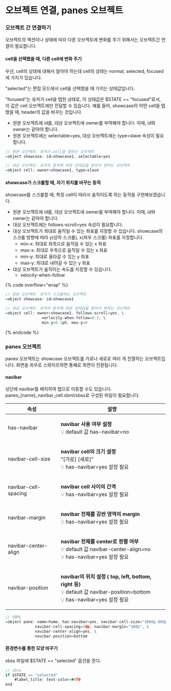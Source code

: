 # 오브젝트 연결, panes 오브젝트

### 오브젝트 간 연결하기

오브젝트의 액션이나 상태에 따라 다른 오브젝트에 변화를 주기 위해서는 오브젝트간 연결이 필요합니다.

#### cell을 선택했을 때, 다른 cell에 변화 주기

우선, cell의 상태에 대해서 알아야 하는데 cell의 상태는 normal, selected, focused 세 가지가 있습니다.

"selected"는 편집 모드에서 cell을 선택했을 때 가지는 상태값입니다.

"focused"는 유저가 cell을 탭한 상태로, 이 상태값은 $STATE == "focused"로서, 이 값은 cell 오브젝트에만 전달할 수 있습니다. 예를 들어, showcase의 어떤 cell을 탭했을 때, header의 값을 바꾸는 것입니다.

* 원본 오브젝트에 id를, 대상 오브젝트에 owner를 부여해야 합니다. 이때, id와 owner는 같아야 합니다.
* 원본 오브젝트에는 selectable=yes, 대상 오브젝트에는 type=slave 속성이 필요합니다.

```javascript
// 원본 오브젝트: 유저가 cell을 탭하는 오브젝트
=object showcase: id=showcase1, selectable=yes

// 대상 오브젝트: 유저의 동작에 따른 상태값을 받아서 변하는 오브젝트
=object cell: owner=showcase1, type=slave
```

#### showcase가 스크롤할 때, 자기 위치를 바꾸는 동작

showcase를 스크롤할 때, 특정 cell이 따라서 움직이도록 하는 동작을 구현해보겠습니다.

* 원본 오브젝트에 id를, 대상 오브젝트에 owner를 부여해야 합니다. 이때, id와 owner는 같아야 합니다.
* 대상 오브젝트에는 follows-scroll=yes 속성이 필요합니다.
* 대상 오브젝트가 최대로 움직일 수 있는 좌표를 지정할 수 있습니다. showcase의 스크롤 방향에 따라 y(상하 스크롤), x(좌우 스크롤) 좌표를 지정합니다.&#x20;
  * min-x: 최대로 좌측으로 움직일 수 있는 x 좌표
  * max-x: 최대로 우측으로 움직일 수 있는 x 좌표
  * min-y: 최대로 올라갈 수 있는 y 좌표
  * max-y: 최대로 내려갈 수 있는 y 좌표
* 대상 오브젝트가 움직이는 속도를 지정할 수 있습니다.
  * velocity-when-follow

{% code overflow="wrap" %}
```javascript
// 원본 오브젝트: 유저가 스크롤하는 오브젝트
=object showcase: id=showcase1

// 대상 오브젝트: 유저의 동작에 따른 상태값을 받아서 변하는 오브젝트
=object cell: owner=showcase1, follows-scroll=yes, \
                verlocity-when-follow=0.1, \
                min-y=0.1ph, max-y=0
```
{% endcode %}

### panes 오브젝트

panes 오브젝트는 showcase 오브젝트를 가로나 세로로 여러 개 진열하는 오브젝트입니다. 화면을 좌우로 스와이프하면 통째로 화면이 전환됩니다.

#### navibar

상단에 navibar를 배치하여 탭으로 이동할 수도 있습니다. panes\_{name}\_navibar\_cell.sbml/sbss로 구성된 파일이 필요합니다.

| 속성                   | 설명                                                                                                                                       |
| -------------------- | ---------------------------------------------------------------------------------------------------------------------------------------- |
| has-navibar          | <p><strong>navibar 사용 여부 설정</strong><br>💡 default 값 has-navibar=no</p>                                                                  |
| navibar-cell-size    | <p><strong>navibar cell의 크기 설정</strong><br>"[가로] [세로]"<br>💡 has-navibar=yes 설정 필요</p>                                                   |
| navibar-cell-spacing | <p><strong>navibar cell 사이의 간격</strong><br>💡 has-navibar=yes 설정 필요</p>                                                                  |
| navibar-margin       | <p><strong>navibar 전체를 감싼 영역의 margin</strong><br>💡 has-navibar=yes 설정 필요</p>                                                            |
| navibar-center-align | <p><strong>navibar 전체를 center로 정렬 여부</strong><br>💡 default 값 navibar-center-align=no<br>💡 has-navibar=yes 설정 필요</p>                    |
| navibar-position     | <p><strong>navibar의 위치 설정 { top, left, bottom, right 등}</strong><br>💡 default 값 navibar-position=bottom<br>💡 has-navibar=yes 설정 필요</p> |

```javascript
// SBML
=object pane: name=home, has-navibar=yes, navibar-cell-size="100dp 60dp", \
             navibar-cell-spacing=5dp, navibar-margin="10dp", \
             navibar-center-align=yes, \
             navibar-position=bottom
```

#### 환경변수를 통한 모양 바꾸기

sbss 파일에 $STATE == "selected" 옵션을 준다.

```javascript
// sbss
if $STATE == "selected"
    #label_title: text-color=#0f0
end
```

